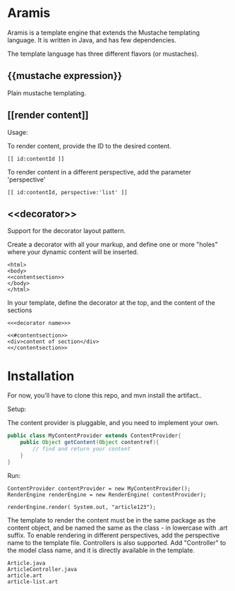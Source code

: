 Aramis
========

Aramis is a template engine that extends the Mustache templating language. It is written in Java, and has few dependencies.

The template language has three different flavors (or mustaches).

{{mustache expression}}
------
Plain mustache templating.


[[render content]]
-------

Usage: 

To render content, provide the ID to the desired content. 
```
[[ id:contentId ]]
```

To render content in a different perspective, add the parameter 'perspective' 
```
[[ id:contentId, perspective:'list' ]]
```


&lt;&lt;decorator>>
-------
Support for the decorator layout pattern. 

Create a decorator with all your markup, and define one or more "holes" where your dynamic content will be inserted.

```
<html>
<body>
<<contentsection>>
</body>
</html>

```

In your template, define the decorator at the top, and the content of the sections
```
<<<decorator name>>>

<<#contentsection>>
<div>content of section</div>
<</contentsection>>
```




Installation
==============

For now, you'll have to clone this repo, and mvn install the artifact..

Setup:

The content provider is pluggable, and you need to implement your own.

```java
public class MyContentProvider extends ContentProvider{
	public Object getContent(Object contentref){
		// find and return your content
	}
}
```

Run:

```
ContentProvider contentProvider = new MyContentProvider();
RenderEngine renderEngine = new RenderEngine( contentProvider);

renderEngine.render( System.out, "article123");
```


The template to render the content must be in the same package as the content object, and be named the same as the class - in lowercase with .art suffix.
To enable rendering in different perspectives, add the perspective name to the template file. 
Controllers is also supported. Add "Controller" to the model class name, and it is directly available in the template. 
```
Article.java
ArticleController.java
article.art
article-list.art
```





